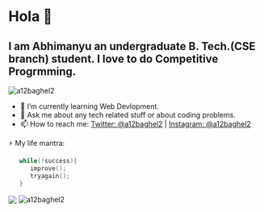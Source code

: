 # Hola 👋
## I am Abhimanyu an undergraduate B. Tech.(CSE branch) student. I love to do Competitive Progrmming.

<!--**a12baghel2/a12baghel2** is a ✨ _special_ ✨ repository because its `README.md` (this file) appears on your GitHub profile.-->
<img src="https://komarev.com/ghpvc/?username=a12baghel2" alt="a12baghel2" />
<!--Here are some ideas to get you started:-->

- 🌱 I’m currently learning Web Devlopment.
- 💬 Ask me about any tech related stuff or about coding problems.
- 📫 How to reach me: [Twitter: @a12baghel2](https://twitter.com/a12baghel2) | [Instagram: @a12baghel2](https://www.instagram.com/a12baghel2/)

⚡ My life mantra: 
```c++
   while(!success){
      improve();
      tryagain();
   }
```
<img align ="center" src="https://github-readme-stats.vercel.app/api?username=a12baghel2&&show_icons=true&title_color=ffffff&icon_color=15cgbh&text_color=daf7dc&bg_color=12bcdf">
<img align="center" src="https://github-readme-stats.vercel.app/api/top-langs/?username=a12baghel2&layout=compact&hide=html" alt="a12baghel2" />
